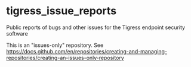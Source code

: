 # tigress_issue_reports
Public reports of bugs and other issues for the Tigress endpoint security software

This is an "issues-only" repository.
See https://docs.github.com/en/repositories/creating-and-managing-repositories/creating-an-issues-only-repository
